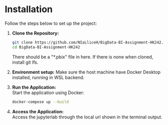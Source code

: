 # Installation

Follow the steps below to set up the project:

1. **Clone the Repository:**  
    ```bash
    git clone https://github.com/NIaLliceH/BigData-BI-Assignment-HK242.git
    cd BigData-BI-Assignment-HK242
    ```

    There should be a "*.pbix" file in here. If there is none when cloned, install git lfs.

2. **Environment setup:**
    Make sure the host machine have Docker Desktop installed, running in WSL backend.

4. **Run the Application:**  
    Start the application using Docker:
    ```bash
    docker-compose up --build
    ```

5. **Access the Application:**  
    Access the jupyterlab through the local url shown in the terminal output.
